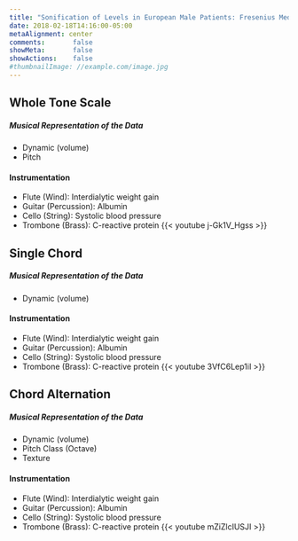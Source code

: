 ```yaml
---
title: "Sonification of Levels in European Male Patients: Fresenius Medical Care"
date: 2018-02-18T14:16:00-05:00
metaAlignment: center
comments:       false
showMeta:       false
showActions:    false
#thumbnailImage: //example.com/image.jpg
---
```


<!--more-->

## Whole Tone Scale

##### Musical Representation of the Data
- Dynamic (volume)
- Pitch

#### Instrumentation
- Flute (Wind): Interdialytic weight gain
- Guitar (Percussion): Albumin
- Cello (String): Systolic blood pressure
- Trombone (Brass): C-reactive protein
{{< youtube j-Gk1V_Hgss >}}


## Single Chord
##### Musical Representation of the Data
- Dynamic (volume)

#### Instrumentation
- Flute (Wind): Interdialytic weight gain
- Guitar (Percussion): Albumin
- Cello (String): Systolic blood pressure
- Trombone (Brass): C-reactive protein
{{< youtube 3VfC6Lep1iI >}}


## Chord Alternation

##### Musical Representation of the Data
- Dynamic (volume)
- Pitch Class (Octave)
- Texture

#### Instrumentation
- Flute (Wind): Interdialytic weight gain
- Guitar (Percussion): Albumin
- Cello (String): Systolic blood pressure
- Trombone (Brass): C-reactive protein
{{< youtube mZiZlcIUSJI >}}